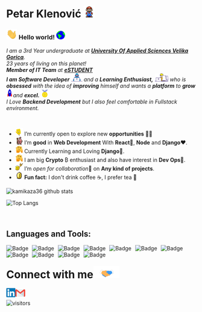 # Petar Klenović&nbsp;<img src="https://github.com/kamikaza36/kamikaza36/blob/main/Assets/Mario_Hello_Big.gif" width="30px">

<!--
    &nbsp; [![HitCount](http://hits.dwyl.com/kamikaza36/kamikaza36.svg)](http://hits.dwyl.com/kamikaza36/kamikaza36)
-->

### <img src="https://github.com/kamikaza36/kamikaza36/blob/main/Assets/Hi.gif" width="29px"> Hello world!&nbsp;<img src="https://github.com/kamikaza36/kamikaza36/blob/main/Assets/Earth.gif" width="24px">

<p>
  <em>
    I am a 3rd Year undergraduate at <a href="https://www.vvg.hr/" target="_blank"> <b>University Of Applied Sciences Velika Gorica</b></a>. <br>
    23 years of living on this planet! <br>
    <b>Member of IT Team</b> at <a href="https://estudent.hr/" target="_blank"> <b>eSTUDENT</b></a><br>
    <b>I am Software Developer</b> <img src="https://github.com/kamikaza36/kamikaza36/blob/main/Assets/Developer.gif" width="30px"> and a <b>Learning Enthusiast,</b>&nbsp;<img src="https://github.com/kamikaza36/kamikaza36/blob/main/Assets/Designer.gif" width="36px">  who is <b>obsessed</b>
    with the idea of <b>improving</b> himself and wants a <b>platform</b> to 
    <b>grow</b> <img src="https://github.com/kamikaza36/kamikaza36/blob/main/Assets/Rocket.gif" width="18px">and 
    <b>excel.</b> <img src="https://github.com/kamikaza36/kamikaza36/blob/main/Assets/Medal.gif" width="20px"> <br>
    I Love <b>Backend Development</b> but I also feel comfortable in Fullstack environment.<br>
  </em>  
</p>

<br>

- <img alt="GIF" src="https://github.com/kamikaza36/kamikaza36/blob/main/Assets/wave.gif" width="20vw" /> I’m  currently open to explore new **opportunities** 👨‍💻
- <img alt="GIF" src="https://github.com/kamikaza36/kamikaza36/blob/main/Assets/gandalf_parrot.gif" width="20vw" /> I’m **good** in **Web Development** With **React**💪, **Node** and **Django**❤️.
- <img alt="GIF" src="https://github.com/kamikaza36/kamikaza36/blob/main/Assets/hmm.gif" width="20vw" /> Currently Learning and Loving **Django**🤯.
- <img alt="GIF" src="https://github.com/kamikaza36/kamikaza36/blob/main/Assets/hmm.gif" width="20vw" /> I am big **Crypto** ₿ enthusiast and also have interest in **Dev Ops**🤖.
- <img alt="GIF" src="https://github.com/kamikaza36/kamikaza36/blob/main/Assets/headbang.gif" width="20vw" /> I’m *open for collaboration*🧠 on **Any kind of projects**.
- <img alt="GIF" src="https://github.com/kamikaza36/kamikaza36/blob/main/Assets/coin.gif" width="20vw" /> **Fun fact:** I don't drink coffee ☕, I prefer tea 🌼
  <br>

![kamikaza36 github stats](https://github-readme-stats.vercel.app/api?username=kamikaza36&count_private=true&show_icons=true&theme=radical&include_all_commits=true)

![Top Langs](https://github-readme-stats.vercel.app/api/top-langs/?username=kamikaza36&layout=compact&theme=radical)

<br>

## Languages and Tools:

<img alt="Badge" style="float: left; margin-right: 10px;"  src="https://img.shields.io/badge/javascript%20-%23323330.svg?&style=for-the-badge&logo=javascript&logoColor=%23F7DF1E"/>
<img alt="Badge" style="float: left; margin-right: 10px;" src="https://img.shields.io/badge/python%20-%2314354C.svg?&style=for-the-badge&logo=python&logoColor=white"/>
<img alt="Badge" style="float: left; margin-right: 10px;"  src="https://img.shields.io/badge/node.js%20-%2343853D.svg?&style=for-the-badge&logo=node.js&logoColor=white"/> 
<img alt="Badge" style="float: left; margin-right: 10px;" src="https://img.shields.io/badge/react%20-%2320232a.svg?&style=for-the-badge&logo=react&logoColor=%2361DAFB"/> 
<img alt="Badge" style="float: left; margin-right: 10px;"  src ="https://img.shields.io/badge/django%20-%23F37626.svg?&style=for-the-badge&logo=django&logoColor=white"/> 
<img alt="Badge" style="float: left; margin-right: 10px;"  src="https://img.shields.io/badge/docker%20-%23121011.svg?&style=for-the-badge&logo=docker&logoColor=white"/> 
<img alt="Badge" style="float: left; margin-right: 10px;"  src ="https://img.shields.io/badge/PostgreSQL-%234ea94b.svg?&style=for-the-badge&logo=postgresql&logoColor=blue"/> 
<img alt="Badge" style="float: left; margin-right: 10px;"  src="https://img.shields.io/badge/git%20-%23F05033.svg?&style=for-the-badge&logo=git&logoColor=white"/>
<img alt="Badge" style="float: left; margin-right: 10px;"  src="https://img.shields.io/badge/html5%20-%23E34F26.svg?&style=for-the-badge&logo=html5&logoColor=white"/> 
<img alt="Badge" style="float: left; margin-right: 10px;"  src="https://img.shields.io/badge/css3%20-%231572B6.svg?&style=for-the-badge&logo=css3&logoColor=white"/> 
<img alt="Badge" style="float: left; margin-right: 10px;"  src="https://img.shields.io/badge/bootstrap%20-%23563D7C.svg?&style=for-the-badge&logo=bootstrap&logoColor=white"/> 

<br>
<!-- <img src="https://github.com/kamikaza36/kamikaza36/blob/main/Assets/Animation.gif" alt="Developer" style="float: left;" width="700px"> -->

# Connect with me<img src="https://github.com/kamikaza36/kamikaza36/blob/main/Assets/Handshake.gif" height="32px">

<!--  <a href="https://kamikaza36.io" target="_blank">
    <img align="left" alt="kamikaza36 | Portfolio" width="24px" src="https://github.com/kamikaza36/kamikaza36/blob/main/Assets/www.svg" />
-->
  <a href="https://www.linkedin.com/in/petar-klenovic/" target="_blank">
    <img align="left" alt="Petar Klenović | Linkedin" width="24px" src="https://github.com/kamikaza36/kamikaza36/blob/main/Assets/Linkedin.svg" />
  </a> &nbsp;&nbsp;

  <a href="mailto:petar.klenovic@gmail.com" target="_blank">
    <img align="left" alt="Petar Klenović | Gmail" width="26px" src="https://github.com/kamikaza36/kamikaza36/blob/main/Assets/Gmail.svg" />
  </a> &nbsp;&nbsp;

![visitors](https://visitor-badge.laobi.icu/badge?page_id=kamikaza36)

<!-- ![visitors](https://badges.pufler.dev/visits/kamikaza36/kamikaza36)
![Visitor Count](https://profile-counter.glitch.me/kamikaza36/count.svg) -->

<!--  Acknowledgement: https://github.com/anuraghazra/github-readme-stats -->

